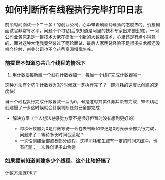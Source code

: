 # 如何判断所有线程执行完毕打印日志

前段时间面试一个二十多人的创业公司，心中带着刷面试经验的态度去的，没想到面试官非常有水平，问题个个刁钻(后来知道是阿里的技术专家出来创业的)，一问公司业务原来是一群技术大佬在研发一个新的大数据技术，心里还是有点小得意的，面对这种大佬我竟然杀过了两轮面试，最后人家明说经验不足很多技术都还没机会接触，创业公司也不会花费资源慢慢培养。

### 前提是不知道总共几个线程的情况下

1. 用计数法每新建一个线程计数器加一，每当一个线程完成计数器减一

这种方法有个坑？计数器为0的时候就一定执行完了？（即消耗的速度比创建的速度快）

当一个线程执行完成计数器减一后为0，但是这时其实任务并没有完成，知识线程创建慢了一步这时候就会错误判断任务已全部完成

* 解决方案（个人想法总感觉方案不是很好但暂时没有想到更好的）

	* 每次计数器为0是稍微等待一会在去判断如果还是0则表示全部执行完成，问题来了：等待多长时间合适呢？
	* 一次性创建全部或者部分线程，这样消耗和生成有一定的时间来缓冲，也有问题：一次性创建多山合适


### 如果提前知道创建多少个线程，这个比较好搞了

计数方法就OK了

